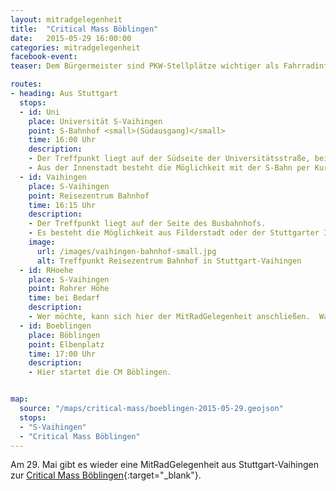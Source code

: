 ```yaml
---
layout: mitradgelegenheit
title:  "Critical Mass Böblingen"
date:   2015-05-29 16:00:00
categories: mitradgelegenheit
facebook-event:
teaser: Dem Bürgermeister sind PKW-Stellplätze wichtiger als Fahrradinfrastruktur.  Uns nicht.

routes:
- heading: Aus Stuttgart
  stops:
  - id: Uni
    place: Universität S-Vaihingen
    point: S-Bahnhof <small>(Südausgang)</small>
    time: 16:00 Uhr
    description:
    - Der Treffpunkt liegt auf der Südseite der Universitätsstraße, bei der Fahrradabstellanlage.  Es wird pünktlich losgefahren.
    - Aus der Innenstadt besteht die Möglichkeit mit der S-Bahn per Kurzstreckenticket (1,20&nbsp;€) von der Schwabstraße zur Universität zu fahren.
  - id: Vaihingen
    place: S-Vaihingen
    point: Reisezentrum Bahnhof
    time: 16:15 Uhr
    description:
    - Der Treffpunkt liegt auf der Seite des Busbahnhofs.
    - Es besteht die Möglichkeit aus Filderstadt oder der Stuttgarter Innenstadt per S-Bahn dazuzustoßen.
    image:
      url: /images/vaihingen-bahnhof-small.jpg
      alt: Treffpunkt Reisezentrum Bahnhof in Stuttgart-Vaihingen
  - id: RHoehe
    place: S-Vaihingen
    point: Rohrer Höhe
    time: bei Bedarf
    description:
    - Wer möchte, kann sich hier der MitRadGelegenheit anschließen.  Wann wir dort eintreffen hängt von unseren Kräften ab.
  - id: Boeblingen
    place: Böblingen
    point: Elbenplatz
    time: 17:00 Uhr
    description:
    - Hier startet die CM Böblingen.


map:
  source: "/maps/critical-mass/boeblingen-2015-05-29.geojson"
  stops:
  - "S-Vaihingen"
  - "Critical Mass Böblingen"
---
```


Am 29.&nbsp;Mai gibt es wieder eine MitRadGelegenheit aus Stuttgart-Vaihingen zur [Critical Mass Böblingen][CM-Boeblingen]{:target="_blank"}.




[CM-Boeblingen]: http://www.radeln-in-bb.de/criticalmass/
